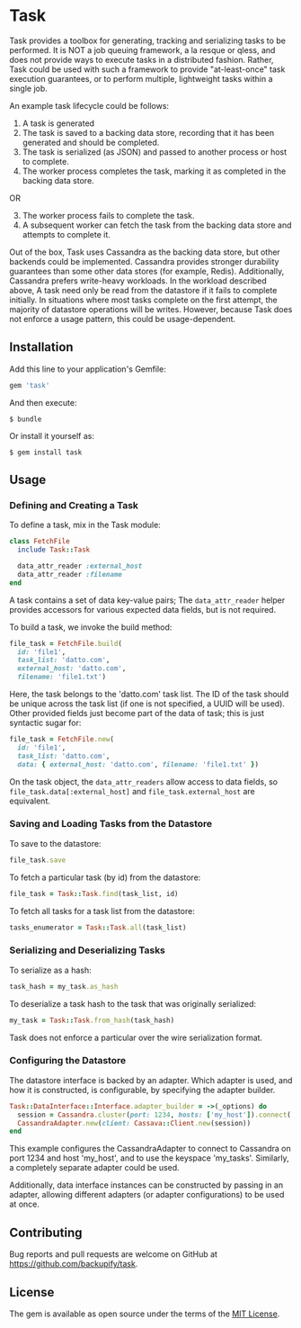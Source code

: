 # Task

Task provides a toolbox for generating, tracking and serializing tasks to be performed.
It is NOT a job queuing framework, a la resque or qless, and does not provide ways to execute tasks
in a distributed fashion. Rather, Task could be used with such a framework to provide "at-least-once"
task execution guarantees, or to perform multiple, lightweight tasks within a single job.

An example task lifecycle could be follows:

1. A task is generated
2. The task is saved to a backing data store, recording that it has been generated and should be completed.
3. The task is serialized (as JSON) and passed to another process or host to complete.
4. The worker process completes the task, marking it as completed in the backing data store.

OR

3. The worker process fails to complete the task.
4. A subsequent worker can fetch the task from the backing data store and attempts to complete it.

Out of the box, Task uses Cassandra as the backing data store, but other backends could be implemented.
Cassandra provides stronger durability guarantees than some other data stores (for example, Redis). Additionally,
Cassandra prefers write-heavy workloads. In the workload described above, A task need only be read from the
datastore if it fails to complete initially. In situations where most tasks complete on the first attempt,
the majority of datastore operations will be writes. However, because Task does not enforce a usage pattern,
this could be usage-dependent.

## Installation

Add this line to your application's Gemfile:

```ruby
gem 'task'
```

And then execute:

    $ bundle

Or install it yourself as:

    $ gem install task

## Usage

### Defining and Creating a Task

To define a task, mix in the Task module:

```ruby
class FetchFile
  include Task::Task

  data_attr_reader :external_host
  data_attr_reader :filename
end
```

A task contains a set of data key-value pairs; The `data_attr_reader` helper provides accessors for various expected
data fields, but is not required.

To build a task, we invoke the build method:

```ruby
file_task = FetchFile.build(
  id: 'file1',
  task_list: 'datto.com',
  external_host: 'datto.com',
  filename: 'file1.txt')
```

Here, the task belongs to the 'datto.com' task list. The ID of the task should be unique across the task list (if one
is not specified, a UUID will be used). Other provided fields just become part of the data of task; this is just syntactic
sugar for:

```ruby
file_task = FetchFile.new(
  id: 'file1',
  task_list: 'datto.com',
  data: { external_host: 'datto.com', filename: 'file1.txt' })
```

On the task object, the `data_attr_readers` allow access to data fields, so `file_task.data[:external_host]` and
`file_task.external_host` are equivalent.

### Saving and Loading Tasks from the Datastore

To save to the datastore:

```ruby
file_task.save
```

To fetch a particular task (by id) from the datastore:

```ruby
file_task = Task::Task.find(task_list, id)
```

To fetch all tasks for a task list from the datastore:

```ruby
tasks_enumerator = Task::Task.all(task_list)
```

### Serializing and Deserializing Tasks

To serialize as a hash:

```ruby
task_hash = my_task.as_hash
```

To deserialize a task hash to the task that was originally serialized:

```ruby
my_task = Task::Task.from_hash(task_hash)
```

Task does not enforce a particular over the wire serialization format.

### Configuring the Datastore

The datastore interface is backed by an adapter. Which adapter is used, and how it is
constructed, is configurable, by specifying the adapter builder.

```ruby
Task::DataInterface::Interface.adapter_builder = ->(_options) do
  session = Cassandra.cluster(port: 1234, hosts: ['my_host']).connect('my_tasks')
  CassandraAdapter.new(client: Cassava::Client.new(session))
end
```

This example configures the CassandraAdapter to connect to Cassandra on port 1234 and host 'my_host', and to
use the keyspace 'my_tasks'. Similarly, a completely separate adapter could be used.

Additionally, data interface instances can be constructed by passing in an adapter, allowing different
adapters (or adapter configurations) to be used at once.

## Contributing

Bug reports and pull requests are welcome on GitHub at https://github.com/backupify/task.


## License

The gem is available as open source under the terms of the [MIT License](http://opensource.org/licenses/MIT).
